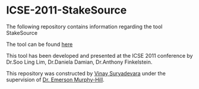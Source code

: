 # ICSE-2011-StakeSource

The following repository contains information regarding the tool StakeSource 

The tool can be found [here](http://www.stakesource.co.uk/)

This tool has been developed and presented at the ICSE 2011 conference by Dr.Soo Ling Lim, Dr.Daniela Damian, Dr.Anthony Finkelstein.

This repository was constructed by [Vinay Suryadevara](https://github.com/vinay92) under the supervision of [Dr. Emerson Murphy-Hill](https://github.com/CaptainEmerson).

